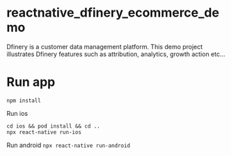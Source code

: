 # reactnative_dfinery_ecommerce_demo
Dfinery is a customer data management platform. This demo project illustrates Dfinery features such as attribution, analytics, growth action etc... 

# Run app
```
npm install
```
Run ios
```
cd ios && pod install && cd ..
npx react-native run-ios
```

Run android
`npx react-native run-android`
